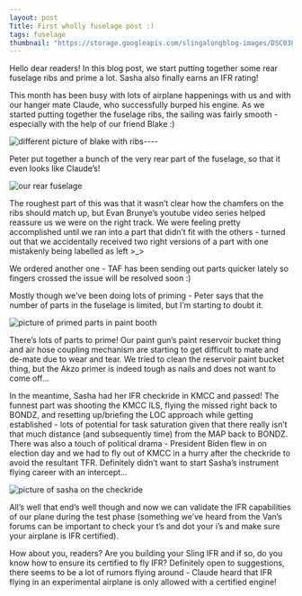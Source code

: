 ```yaml
---
layout: post
Title: First wholly fuselage post :)
tags: fuselage
thumbnail: "https://storage.googleapis.com/slingalongblog-images/DSC03876_t_thumb.JPG"
---
```


Hello dear readers! In this blog post, we start putting together some rear fuselage ribs and prime a lot. Sasha also finally earns an IFR rating!

This month has been busy with lots of airplane happenings with us and with our hanger mate Claude, who successfully burped his engine. As we started putting together the fuselage ribs, the sailing was fairly smooth - especially with the help of our friend Blake :) 

![different picture of blake with ribs----](https://storage.googleapis.com/slingalongblog-images/20210906_165346.jpg)

Peter put together a bunch of the very rear part of the fuselage, so that it even looks like Claude’s!

![our rear fuselage](https://storage.googleapis.com/slingalongblog-images/DSC03878.JPG)

The roughest part of this was that it wasn’t clear how the chamfers on the ribs should match up, but Evan Brunye’s youtube video series helped reassure us we were on the right track. We were feeling pretty accomplished until we ran into a part that didn’t fit with the others - turned out that we accidentally received two right versions of a part with one mistakenly being labelled as left >_>

We ordered another one - TAF has been sending out parts quicker lately so fingers crossed the issue will be resolved soon :)

Mostly though we’ve been doing lots of priming - Peter says that the number of parts in the fuselage is limited, but I’m starting to doubt it. 

![picture of primed parts in paint booth](https://storage.googleapis.com/slingalongblog-images/PXL_20210809_030458517.jpg)

There’s lots of parts to prime! Our paint gun’s paint reservoir bucket thing and air hose coupling mechanism are starting to get difficult to mate and de-mate due to wear and tear. We tried to clean the reservoir paint bucket thing, but the Akzo primer is indeed tough as nails and does not want to come off...

In the meantime, Sasha had her IFR checkride in KMCC and passed! The funnest part was shooting the KMCC ILS, flying the missed right back to BONDZ, and resetting up/briefing the LOC approach while getting established - lots of potential for task saturation given that there really isn’t that much distance (and subsequently time) from the MAP back to BONDZ. There was also a touch of political drama - President Biden flew in on election day and we had to fly out of KMCC in a hurry after the checkride to avoid the resultant TFR. Definitely didn’t want to start Sasha’s instrument flying career with an intercept…

![picture of sasha on the checkride](https://storage.googleapis.com/slingalongblog-images/20210913_113853.jpg)

All’s well that end’s well though and now we can validate the IFR capabilities of our plane during the test phase (something we’ve heard from the Van’s forums can be important to check your t’s and dot your i’s and make sure your airplane is IFR certified).

How about you, readers? Are you building your Sling IFR and if so, do you know how to ensure its certified to fly IFR? Definitely open to suggestions, there seems to be a lot of rumors flying around - Claude heard that IFR flying in an experimental airplane is only allowed with a certified engine!

